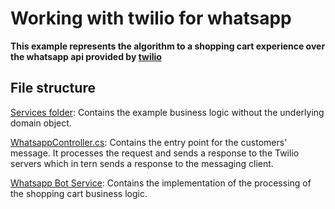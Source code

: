 # Working with twilio for whatsapp
**This example represents the algorithm to a shopping cart experience over the whatsapp api provided by [twilio](https://www.twilio.com)**

## File structure

[Services folder](./Services): Contains the example business logic without the underlying domain object.

[WhatsappController.cs](./WhatsappController.cs): Contains the entry point for the customers' message. It processes the request and sends a response to the Twilio servers which in tern sends a response to the messaging client.

[Whatsapp Bot Service](./services/WhatsappBotService.cs): Contains the implementation of the processing of the shopping cart business logic.